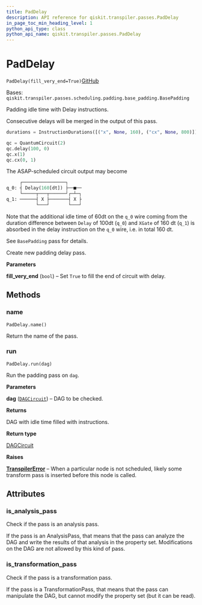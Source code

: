 ```yaml
---
title: PadDelay
description: API reference for qiskit.transpiler.passes.PadDelay
in_page_toc_min_heading_level: 1
python_api_type: class
python_api_name: qiskit.transpiler.passes.PadDelay
---
```


# PadDelay

<span id="qiskit.transpiler.passes.PadDelay" />

`PadDelay(fill_very_end=True)`[GitHub](https://github.com/qiskit/qiskit/tree/stable/0.41/qiskit/transpiler/passes/scheduling/padding/pad_delay.py "view source code")

Bases: `qiskit.transpiler.passes.scheduling.padding.base_padding.BasePadding`

Padding idle time with Delay instructions.

Consecutive delays will be merged in the output of this pass.

```python
durations = InstructionDurations([("x", None, 160), ("cx", None, 800)])

qc = QuantumCircuit(2)
qc.delay(100, 0)
qc.x(1)
qc.cx(0, 1)
```

The ASAP-scheduled circuit output may become

```python
     ┌────────────────┐
q_0: ┤ Delay(160[dt]) ├──■──
     └─────┬───┬──────┘┌─┴─┐
q_1: ──────┤ X ├───────┤ X ├
           └───┘       └───┘
```

Note that the additional idle time of 60dt on the `q_0` wire coming from the duration difference between `Delay` of 100dt (`q_0`) and `XGate` of 160 dt (`q_1`) is absorbed in the delay instruction on the `q_0` wire, i.e. in total 160 dt.

See `BasePadding` pass for details.

Create new padding delay pass.

**Parameters**

**fill\_very\_end** (`bool`) – Set `True` to fill the end of circuit with delay.

## Methods

### name

<span id="qiskit.transpiler.passes.PadDelay.name" />

`PadDelay.name()`

Return the name of the pass.

### run

<span id="qiskit.transpiler.passes.PadDelay.run" />

`PadDelay.run(dag)`

Run the padding pass on `dag`.

**Parameters**

**dag** ([`DAGCircuit`](qiskit.dagcircuit.DAGCircuit "qiskit.dagcircuit.dagcircuit.DAGCircuit")) – DAG to be checked.

**Returns**

DAG with idle time filled with instructions.

**Return type**

[DAGCircuit](qiskit.dagcircuit.DAGCircuit "qiskit.dagcircuit.DAGCircuit")

**Raises**

[**TranspilerError**](qiskit.transpiler.TranspilerError "qiskit.transpiler.TranspilerError") – When a particular node is not scheduled, likely some transform pass is inserted before this node is called.

## Attributes

<span id="qiskit.transpiler.passes.PadDelay.is_analysis_pass" />

### is\_analysis\_pass

Check if the pass is an analysis pass.

If the pass is an AnalysisPass, that means that the pass can analyze the DAG and write the results of that analysis in the property set. Modifications on the DAG are not allowed by this kind of pass.

<span id="qiskit.transpiler.passes.PadDelay.is_transformation_pass" />

### is\_transformation\_pass

Check if the pass is a transformation pass.

If the pass is a TransformationPass, that means that the pass can manipulate the DAG, but cannot modify the property set (but it can be read).

